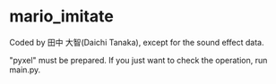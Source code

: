 # mario_imitate

Coded by 田中 大智(Daichi Tanaka), except for the sound effect data.

"pyxel" must be prepared. If you just want to check the operation, run main.py.
